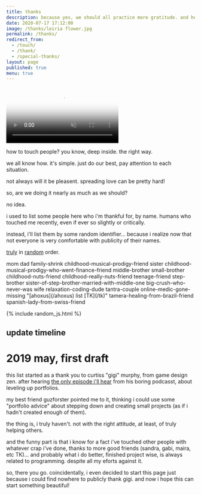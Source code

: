 ```yaml
---
title: thanks
description: because yes, we should all practice more gratitude. and help each other.
date: 2020-07-17 17:12:00
image: /thanks/leiria flower.jpg
permalink: /thanks/
redirect_from:
  - /touch/
  - /thank/
  - /special-thanks/
layout: page
published: true
menu: true
---
```


<video poster="{{ page.image }}" autoplay loop muted playsinline controls>
  <source src="/thanks/leiria flower boomerang.mp4" />
  <img title="gratitude in the small things" src="/thanks/moving leiria flower.gif" alt="a sunflower in a small old town pedestrian street" />
</video>

how to touch people? you know, deep inside. the right way.

we all know how. it's simple. just do our best, pay attention to each situation.

not always will it be pleasent. spreading love can be pretty hard!

so, are we doing it nearly as much as we should?

no idea.

i used to list some people here who i'm thankful for, by name. humans who touched me recently, even if ever so slightly or critically.

instead, i'll list them by some random identifier... because i realize now that not everyone is very comfortable with publicity of their names.

<a href="javascript:shuffle()">truly</a> in [random](/random) order.

<span id="random">
mom
dad
family-shrink
childhood-musical-prodigy-friend
sister
childhood-musical-prodigy-who-went-finance-friend
middle-brother
small-brother
childhood-nuts-friend
childhood-really-nuts-friend
teenage-friend
step-brother
sister-of-step-brother-married-with-middle-one
big-crush-who-never-was
wife
relaxation-coding-dude
tantra-couple
online-medic-gone-missing
"[ahoxus](/ahoxus) list [TK](/tk)"
tamera-healing-from-brazil-friend
spanish-lady-from-swiss-friend
</span>

{% include random_js.html %}

## update timeline

# 2019 may, first draft

this list started as a thank you to curtiss "gigi" murphy, from game design zen. after hearing [the only episode i'll hear](http://www.goodgamesbydesign.com/2015/08/003-level-up-portfolios-finishing-and-next-steps/) from his boring podcasst, about leveling up portfolios.

my best friend guzforster pointed me to it, thinking i could use some "portfolio advice" about stepping down and creating small projects (as if i hadn't created enough of them).

the thing is, i truly haven't. not with the right attitude, at least, of truly helping others.

and the funny part is that i know for a fact i've touched other people with whatever crap i've done, thanks to more good friends (sandra, gabi, maira, etc TK)... and probably what i do better, finished project wise, is always related to programming. despite all my eforts against it.

so, there you go. coincidentally, i even decided to start this page just because i could find nowhere to publicly thank gigi. and now i hope this can start something beautiful!

